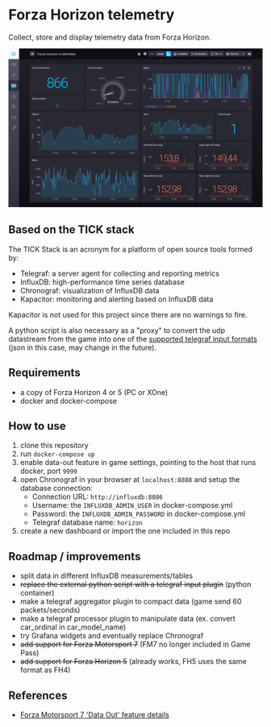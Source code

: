 # Forza Horizon telemetry
Collect, store and display telemetry data from Forza Horizon.

![chronograf-dashboard-img](screenshot.png)


## Based on the TICK stack
The TICK Stack is an acronym for a platform of open source tools formed by:
- Telegraf: a server agent for collecting and reporting metrics
- InfluxDB: high-performance time series database
- Chronograf: visualization of InfluxDB data
- Kapacitor: monitoring and alerting based on InfluxDB data

Kapacitor is not used for this project since there are no warnings to fire.

A python script is also necessary as a "proxy" to convert the udp datastream from the game into one
of the [supported telegraf input formats](https://github.com/influxdata/telegraf/blob/master/docs/DATA_FORMATS_INPUT.md)
(json in this case, may change in the future).


## Requirements
- a copy of Forza Horizon 4 or 5 (PC or XOne)
- docker and docker-compose


## How to use
1. clone this repository
2. run `docker-compose up`
3. enable data-out feature in game settings, pointing to the host that runs docker, port `9999`
4. open Chronograf in your browser at `localhost:8888` and setup the database connection:
    * Connection URL: `http://influxdb:8086`
    * Username: the `INFLUXDB_ADMIN_USER` in docker-compose.yml
    * Password: the `INFLUXDB_ADMIN_PASSWORD` in docker-compose.yml
    * Telegraf database name: `horizon`
5. create a new dashboard or import the one included in this repo


## Roadmap / improvements
- split data in different InfluxDB measurements/tables
- ~~replace the external python script with a telegraf input plugin~~ (python container)
- make a telegraf aggregator plugin to compact data (game send 60 packets/seconds)
- make a telegraf processor plugin to manipulate data (ex. convert car_ordinal in car_model_name)
- try Grafana widgets and eventually replace Chronograf
- ~~add support for Forza Motorsport 7~~ (FM7 no longer included in Game Pass)
- ~~add support for Forza Horizon 5~~ (already works, FH5 uses the same format as FH4)


## References
- [Forza Motorsport 7 'Data Out' feature details](https://forums.forzamotorsport.net/turn10_postst128499_Forza-Motorsport-7--Data-Out--feature-details.aspx)
